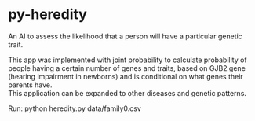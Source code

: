 # py-heredity
An AI to assess the likelihood that a person will have a particular genetic trait.

This app was implemented with joint probability to calculate probability of people having a certain number of genes and traits, based on GJB2 gene (hearing impairment in newborns) and is conditional on what genes their parents have.<br>
This application can be expanded to other diseases and genetic patterns.

Run: python heredity.py data/family0.csv
